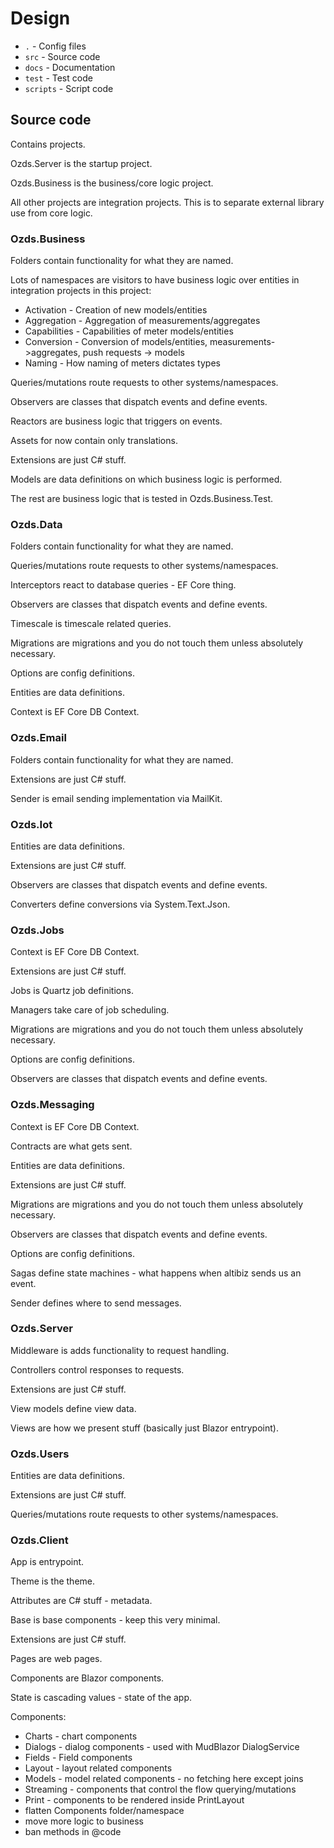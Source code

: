 # Design

- `.` - Config files
- `src` - Source code
- `docs` - Documentation
- `test` - Test code
- `scripts` - Script code

## Source code

Contains projects.

Ozds.Server is the startup project.

Ozds.Business is the business/core logic project.

All other projects are integration projects. This is to separate external
library use from core logic.

### Ozds.Business

Folders contain functionality for what they are named.

Lots of namespaces are visitors to have business logic over entities in
integration projects in this project:

- Activation - Creation of new models/entities
- Aggregation - Aggregation of measurements/aggregates
- Capabilities - Capabilities of meter models/entities
- Conversion - Conversion of models/entities, measurements->aggregates, push
  requests -> models
- Naming - How naming of meters dictates types

Queries/mutations route requests to other systems/namespaces.

Observers are classes that dispatch events and define events.

Reactors are business logic that triggers on events.

Assets for now contain only translations.

Extensions are just C# stuff.

Models are data definitions on which business logic is performed.

The rest are business logic that is tested in Ozds.Business.Test.

### Ozds.Data

Folders contain functionality for what they are named.

Queries/mutations route requests to other systems/namespaces.

Interceptors react to database queries - EF Core thing.

Observers are classes that dispatch events and define events.

Timescale is timescale related queries.

Migrations are migrations and you do not touch them unless absolutely necessary.

Options are config definitions.

Entities are data definitions.

Context is EF Core DB Context.

### Ozds.Email

Folders contain functionality for what they are named.

Extensions are just C# stuff.

Sender is email sending implementation via MailKit.

### Ozds.Iot

Entities are data definitions.

Extensions are just C# stuff.

Observers are classes that dispatch events and define events.

Converters define conversions via System.Text.Json.

### Ozds.Jobs

Context is EF Core DB Context.

Extensions are just C# stuff.

Jobs is Quartz job definitions.

Managers take care of job scheduling.

Migrations are migrations and you do not touch them unless absolutely necessary.

Options are config definitions.

Observers are classes that dispatch events and define events.

### Ozds.Messaging

Context is EF Core DB Context.

Contracts are what gets sent.

Entities are data definitions.

Extensions are just C# stuff.

Migrations are migrations and you do not touch them unless absolutely necessary.

Observers are classes that dispatch events and define events.

Options are config definitions.

Sagas define state machines - what happens when altibiz sends us an event.

Sender defines where to send messages.

### Ozds.Server

Middleware is adds functionality to request handling.

Controllers control responses to requests.

Extensions are just C# stuff.

View models define view data.

Views are how we present stuff (basically just Blazor entrypoint).

### Ozds.Users

Entities are data definitions.

Extensions are just C# stuff.

Queries/mutations route requests to other systems/namespaces.

### Ozds.Client

App is entrypoint.

Theme is the theme.

Attributes are C# stuff - metadata.

Base is base components - keep this very minimal.

Extensions are just C# stuff.

Pages are web pages.

Components are Blazor components.

State is cascading values - state of the app.

Components:

- Charts - chart components
- Dialogs - dialog components - used with MudBlazor DialogService
- Fields - Field components
- Layout - layout related components
- Models - model related components - no fetching here except joins
- Streaming - components that control the flow querying/mutations
- Print - components to be rendered inside PrintLayout
- flatten Components folder/namespace
- move more logic to business
- ban methods in @code
